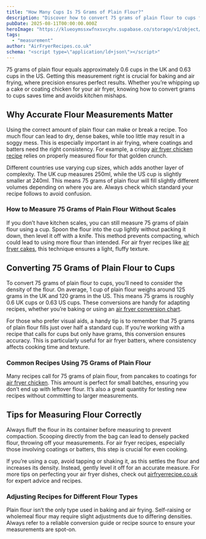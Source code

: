 ```yaml
---
title: "How Many Cups Is 75 Grams of Plain Flour?"
description: "Discover how to convert 75 grams of plain flour to cups for perfect baking every time. Get accurate measurements for UK and US cups."
pubDate: 2025-08-11T00:00:00.000Z
heroImage: "https://klueoymssxwfnxsvcyhv.supabase.co/storage/v1/object/public/md/how-many-cups-is-75-grams-of-plain-flour-8347d016.webp"
tags:
  - "measurement"
author: "AirFryerRecipes.co.uk"
schema: "<script type=\"application/ld+json\"></script>"
---
```


<p>75 grams of plain flour equals approximately 0.6 cups in the UK and 0.63 cups in the US. Getting this measurement right is crucial for baking and air frying, where precision ensures perfect results. Whether you’re whipping up a cake or coating chicken for your air fryer, knowing how to convert grams to cups saves time and avoids kitchen mishaps.</p>  

<h2>Why Accurate Flour Measurements Matter</h2>  
<p>Using the correct amount of plain flour can make or break a recipe. Too much flour can lead to dry, dense bakes, while too little may result in a soggy mess. This is especially important in air frying, where coatings and batters need the right consistency. For example, a crispy <a href=https://www.airfryerrecipe.co.uk/recipes>air fryer chicken recipe</a> relies on properly measured flour for that golden crunch.</p>  

<p>Different countries use varying cup sizes, which adds another layer of complexity. The UK cup measures 250ml, while the US cup is slightly smaller at 240ml. This means 75 grams of plain flour will fill slightly different volumes depending on where you are. Always check which standard your recipe follows to avoid confusion.</p>  

<h3>How to Measure 75 Grams of Plain Flour Without Scales</h3>  
<p>If you don’t have kitchen scales, you can still measure 75 grams of plain flour using a cup. Spoon the flour into the cup lightly without packing it down, then level it off with a knife. This method prevents compacting, which could lead to using more flour than intended. For air fryer recipes like <a href=https://www.airfryerrecipe.co.uk/recipe-category/cakes>air fryer cakes</a>, this technique ensures a light, fluffy texture.</p>  

<h2>Converting 75 Grams of Plain Flour to Cups</h2>  
<p>To convert 75 grams of plain flour to cups, you’ll need to consider the density of the flour. On average, 1 cup of plain flour weighs around 125 grams in the UK and 120 grams in the US. This means 75 grams is roughly 0.6 UK cups or 0.63 US cups. These conversions are handy for adapting recipes, whether you’re baking or using an <a href=https://www.airfryerrecipe.co.uk/air-fryer-conversion-chart>air fryer conversion chart</a>.</p>  

<p>For those who prefer visual aids, a handy tip is to remember that 75 grams of plain flour fills just over half a standard cup. If you’re working with a recipe that calls for cups but only have grams, this conversion ensures accuracy. This is particularly useful for air fryer batters, where consistency affects cooking time and texture.</p>  

<h3>Common Recipes Using 75 Grams of Plain Flour</h3>  
<p>Many recipes call for 75 grams of plain flour, from pancakes to coatings for <a href=https://www.airfryerrecipe.co.uk/recipe-category/chicken>air fryer chicken</a>. This amount is perfect for small batches, ensuring you don’t end up with leftover flour. It’s also a great quantity for testing new recipes without committing to larger measurements.</p>  

<h2>Tips for Measuring Flour Correctly</h2>  
<p>Always fluff the flour in its container before measuring to prevent compaction. Scooping directly from the bag can lead to densely packed flour, throwing off your measurements. For air fryer recipes, especially those involving coatings or batters, this step is crucial for even cooking.</p>  

<p>If you’re using a cup, avoid tapping or shaking it, as this settles the flour and increases its density. Instead, gently level it off for an accurate measure. For more tips on perfecting your air fryer dishes, check out <a href=https://www.airfryerrecipe.co.uk>airfryerrecipe.co.uk</a> for expert advice and recipes.</p>  

<h3>Adjusting Recipes for Different Flour Types</h3>  
<p>Plain flour isn’t the only type used in baking and air frying. Self-raising or wholemeal flour may require slight adjustments due to differing densities. Always refer to a reliable conversion guide or recipe source to ensure your measurements are spot-on.</p>